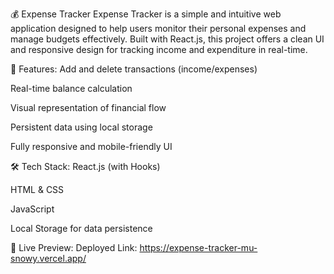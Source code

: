 💰 Expense Tracker
Expense Tracker is a simple and intuitive web application designed to help users monitor their personal expenses and manage budgets effectively. Built with React.js, this project offers a clean UI and responsive design for tracking income and expenditure in real-time.

🔧 Features:
Add and delete transactions (income/expenses)

Real-time balance calculation

Visual representation of financial flow

Persistent data using local storage

Fully responsive and mobile-friendly UI

🛠️ Tech Stack:
React.js (with Hooks)

HTML & CSS

JavaScript

Local Storage for data persistence

📌 Live Preview:
Deployed Link: https://expense-tracker-mu-snowy.vercel.app/
